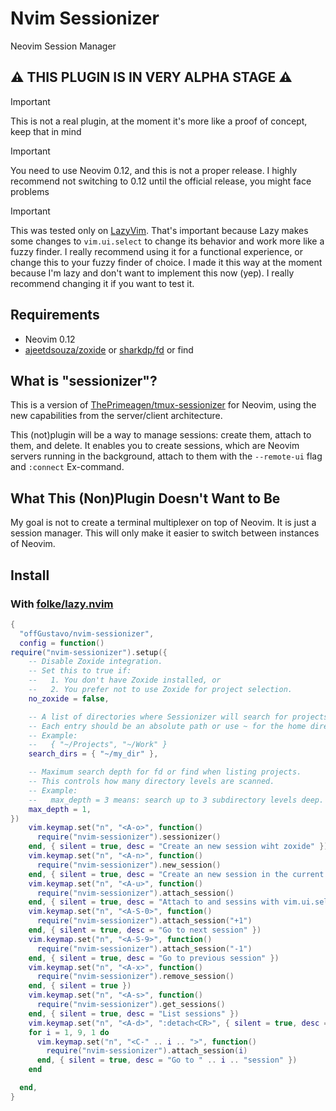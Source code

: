 # Nvim Sessionizer
Neovim Session Manager

## ⚠️ THIS PLUGIN IS IN VERY ALPHA STAGE ⚠️

> [!IMPORTANT]
> This is not a real plugin, at the moment it's more like a proof of concept, keep that in mind

> [!IMPORTANT]
> You need to use Neovim 0.12, and this is not a proper release. I highly recommend not switching to 0.12 until the official release, you might face problems

> [!IMPORTANT]
> This was tested only on [LazyVim](https://www.lazyvim.org/). That's important because Lazy makes some changes to `vim.ui.select` to change its behavior and work more like a fuzzy finder. I really recommend using it for a functional experience, or change this to your fuzzy finder of choice. I made it this way at the moment because I'm lazy and don't want to implement this now (yep). I really recommend changing it if you want to test it.

## Requirements

- Neovim 0.12
- [ajeetdsouza/zoxide](https://github.com/ajeetdsouza/zoxide) or [sharkdp/fd](https://github.com/sharkdp/fd) or find


## What is "sessionizer"?

This is a version of [ThePrimeagen/tmux-sessionizer](https://github.com/ThePrimeagen/tmux-sessionizer) for Neovim, using the new capabilities from the server/client architecture. 

This (not)plugin will be a way to manage sessions: create them, attach to them, and delete. It enables you to create sessions, which are Neovim servers running in the background, attach to them with the `--remote-ui` flag and `:connect` Ex-command.

## What This (Non)Plugin Doesn't Want to Be

My goal is not to create a terminal multiplexer on top of Neovim. It is just a session manager. This will only make it easier to switch between instances of Neovim.

## Install

### With [folke/lazy.nvim](https://github.com/folke/lazy.nvim)

```lua
{
  "offGustavo/nvim-sessionizer",
  config = function()
require("nvim-sessionizer").setup({
    -- Disable Zoxide integration.
    -- Set this to true if:
    --   1. You don't have Zoxide installed, or
    --   2. You prefer not to use Zoxide for project selection.
    no_zoxide = false,

    -- A list of directories where Sessionizer will search for projects.
    -- Each entry should be an absolute path or use ~ for the home directory.
    -- Example:
    --   { "~/Projects", "~/Work" }
    search_dirs = { "~/my_dir" },

    -- Maximum search depth for fd or find when listing projects.
    -- This controls how many directory levels are scanned.
    -- Example:
    --   max_depth = 3 means: search up to 3 subdirectory levels deep.
    max_depth = 1,
})
    vim.keymap.set("n", "<A-o>", function()
      require("nvim-sessionizer").sessionizer()
    end, { silent = true, desc = "Create an new session wiht zoxide" })
    vim.keymap.set("n", "<A-n>", function()
      require("nvim-sessionizer").new_session()
    end, { silent = true, desc = "Create an new session in the current dir" })
    vim.keymap.set("n", "<A-u>", function()
      require("nvim-sessionizer").attach_session()
    end, { silent = true, desc = "Attach to and sessins with vim.ui.select" })
    vim.keymap.set("n", "<A-S-0>", function()
      require("nvim-sessionizer").attach_session("+1")
    end, { silent = true, desc = "Go to next session" })
    vim.keymap.set("n", "<A-S-9>", function()
      require("nvim-sessionizer").attach_session("-1")
    end, { silent = true, desc = "Go to previous session" })
    vim.keymap.set("n", "<A-x>", function()
      require("nvim-sessionizer").remove_session()
    end, { silent = true })
    vim.keymap.set("n", "<A-s>", function()
      require("nvim-sessionizer").get_sessions()
    end, { silent = true, desc = "List sessions" })
    vim.keymap.set("n", "<A-d>", ":detach<CR>", { silent = true, desc = "Detach current session" })
    for i = 1, 9, 1 do
      vim.keymap.set("n", "<C-" .. i .. ">", function()
        require("nvim-sessionizer").attach_session(i)
      end, { silent = true, desc = "Go to " .. i .. "session" })
    end

  end,
}
```
